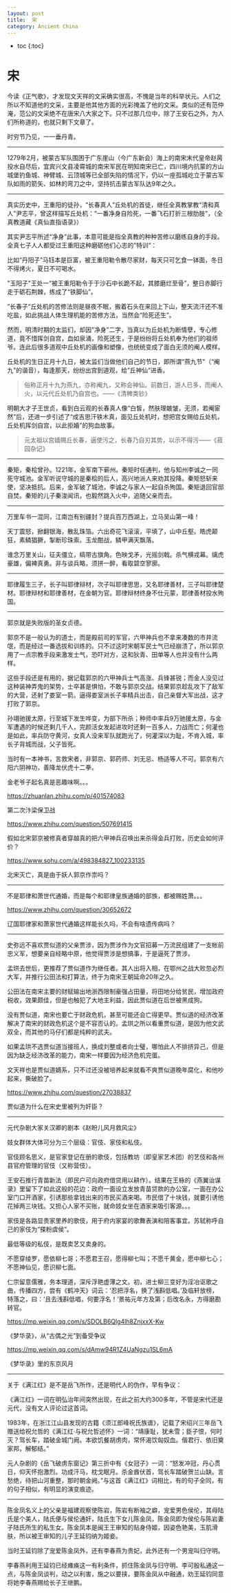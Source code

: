 ```yaml
---
layout: post
title:  宋
category: Ancient China 
---
```


* toc
{:toc}

# 宋

今读《正气歌》，才发现文天祥的文采确实很高，不愧是当年的科举状元。人们之所以不知道他的文采，主要是他其他方面的光彩掩盖了他的文采。类似的还有范仲淹，范公的文采绝不在唐宋八大家之下。只不过那几位中，除了王安石之外，为人们所称道的，也就只剩下文章了。

时穷节乃见，一一垂丹青。

---

1279年2月，被蒙古军队围困于广东崖山（今广东新会）海上的南宋末代皇帝赵昺投水自尽后，宜宾兴文县凌霄城的南宋军民在明知南宋已亡，四川境内抗蒙的方山城堡钓鱼城、神臂城、云顶城等已全部失陷的情况下，仍以一座孤城屹立于蒙古军队如雨的箭矢、如林的弯刀之中，坚持抗击蒙古军队达9年之久。

---

真实历史中，王重阳的徒孙，“长春真人”丘处机的首徒，继任全真教掌教“清和真人”尹志平，曾这样描写丘处机：“一番净身自险死，一番飞石打折三根肋肢”，（全真教道藏《真仙直指语录》）

其实尹志平所述“净身”此事，本意可能是指全真教的种种苦修以磨练自身的手段。全真七子人人都受过王重阳这种磨砺他们心志的”特训“：

比如“丹阳子”马钰本是巨富，被王重阳勒令散尽家财，每天只可乞食一钵面，冬日不得烤火，夏日不可喝水。

"玉阳子"王处一“被王重阳勒令于于沙石中长跪不起，其膝磨烂至骨”，整日赤脚行走于砺石荆棘，练成了“铁脚仙”。

”长春子“丘处机的苦修法则是昼夜不眠，搬着石头在来回上下山，整天流汗还不准吃盐，如此挑战人体生理机能的苦修方法，当然会“险死还生”。

然而，明清时期的太监们，却因"净身”二字，当真以为丘处机为断情孽，专心修道，竟不惜挥剑自宫，血如泉涌，险死还生，于是纷纷将丘处机奉为他们的祖师爷。连此后很多道观中丘处机的画像和塑像，也统统变成了面白无须的阉人模样。

丘处机的生日正月十九日，被太监们当做他们自己的节日，即所谓“燕九节"（“阉九”的谐音），每逢那天，纷纷出宫到道观，给”丘神仙“进香。

>俗称正月十九为燕九，亦称阉九，又称会神仙。前数日，游人已多，而阉人火，以元代丘处机乃自宫也。——《清稗类钞》

明朝大才子王世贞，看到白云观的长春真人像“白皙，然肤理皴皱，无须，若阉宦然”后，还进一步引述了“成吉思汗铁木真，面见丘处机时，想把宫女赐给丘处机，丘处机挥剑自宫，以此拒婚”的狗血故事。

>元太祖以宫嫱赐丘长春，逼使污之，长春乃自刃其势，以示不得污——《菽园杂记》

---

秦矩，秦桧曾孙。1221年，金军南下蕲州。秦矩时任通判，他与知州李诚之一同死守城池。金军听说守城的是秦桧的后人，高兴地派人来劝其投降。秦矩怒斩来使，坚决抵抗。后来，金军破了城池，李诚之与家人一起自杀殉国。秦矩退回官邸自焚。秦矩的儿子秦浚闻讯，也毅然跳入火中，追随父亲而去。

---

万里车书一混同，江南岂有别疆封？提兵百万西湖上，立马吴山第一峰！

天丁震怒，掀翻银海，散乱珠箔。六出奇花飞滚滚，平填了，山中丘壑。皓虎颠狂，素鳞猖獗，掣断珍珠索。玉龙酣战，鳞甲满天飘落。

谁念万里关山，征夫僵立，缟带古旗角。色映戈矛，光摇剑戟。杀气横戎幕。缡虎豪雄，偏裨真勇。非与谈兵略，须拼一醉，看取碧空寥廓。

---

耶律履生三子，长子叫耶律辩材，次子叫耶律思思，又名耶律善材，三子叫耶律楚材。耶律辩材和耶律善材，在金朝为官。耶律辩材终身不仕元蒙，耶律善材投水殉国。

---

郭京就是失败版的圣女贞德。

郭京不是一般认为的道士，而是殿前司的军官，六甲神兵也不拿来凑数的市井流氓，而是经过一番选拔和训练的。只不过这时宋朝军民士气已经崩溃了，所以郭京用了一点宗教手段来激发士气，恐吓对方，这和狄青、田单等人也并没有什么两样。

这些手段还是有用的，据记载郭京的六甲神兵士气高涨、兵锋甚锐；而金人没见过这种装神弄鬼的架势，士卒甚是惧怕，不敢与郭京交战。结果郭京趁乱攻下了敌军的大营，还射了娄室一箭。逼得娄室派长子率精兵出击，自己亲督大军出战，这才打败了郭京。

孙翊驰援太原，行至城下发生哗变，为部下所杀；种师中率兵9万驰援太原，与金军遭遇的时候还剩几千人，完颜活女发起进攻时还剩一百多人，力战而亡；何灌也是如此，率兵防守黄河，女真人没来军队就跑光了，何灌深以为耻，不肯入城，率长子背城而战，父子皆死。

当时有一本神书，言救宋者，非郭京、郭药师、刘无忌、杨适等人不可。郭京有六阳六阴神功，善降龙伏虎十二拳。

金老爷子起名真是恶趣味啊。。。

https://zhuanlan.zhihu.com/p/401574083

第二次汴梁保卫战

https://www.zhihu.com/question/507691415

假如北宋郭京被修真者穿越真的把六甲神兵召唤出来杀得金兵打败，历史会如何评价？

https://www.sohu.com/a/498384827_100233135

北宋灭亡，真是由于妖人郭京作祟吗？

---

不是耶律和萧世代通婚，而是每个和耶律皇族通婚的部族，都被赐姓萧。。。

https://www.zhihu.com/question/30652672

辽国耶律家和萧家世代通婚这样能长久吗，不会有啥遗传病吗？

---

史弥远不喜欢贾似道的父亲贾涉，因为贾涉作为文官招募一万流民组建了一支帐前忠义军，想要亲自经略中原，他觉得贾涉是想搞事，于是逼死了贾涉。

孟珙去世后，更推荐了贾似道作为继任者。其人出将入相，在鄂州之战大败忽必烈大军，并推行公田法和打算法，终于为南宋王朝延命20年之久。

公田法在南宋主要的财赋输出地浙西限制豪强占田量，将田地分给贫民，增加政府税收，效果颇佳，但是也触犯了大地主利益，因此贾似道在后世被黑成狗。

没有贾似道，南宋也要亡于财政危机，甚至可能还会亡得更早。贾似道的经济改革解决了南宋的财政危机这个是不容否认的。孟珙之所以看重贾似道，是因为他文武双全，而其他的马仔们都是纯粹的武夫。

如果孟珙不选贾似道当接班人，换成刘整或者向士璧，哪怕此人不排挤异己，但是因为缺乏经济改革的能力，南宋一样要因为经济危机完蛋。

文天祥也是贾似道嫡系，只不过还没被培养起来就看不爽贾似道晚年腐化，和他吵起来，撕破脸了。

https://www.zhihu.com/question/27038837

贾似道为什么在宋史里被列为奸臣？

---

元代杂剧大家关汉卿的剧本《赵盼儿风月救风尘》

妓女群体大体可分为三个层级：官伎、家伎和私伎。

官伎顾名思义，是官家登记在册的歌伎，包括教坊（即皇家艺术团）的艺伎和各州县官府管理的官伎（又称营伎）。

王安石推行青苗新法（即民户可向政府借贷用以耕作）。结果在王栐的《燕翼诒谋录》里留下了如此这般的花边：政府一面设立发放青苗贷款的办公室，一面在办公室门口开酒家，引诱那些拿钱出来的市民买酒来喝。市民借了十块钱，就要引诱他花掉两三块钱。又担心人家不买账，就命妓女坐在酒家来吸引客源。。。

家伎是各路显贵家里养的歌伎，用于府内家宴的歌舞表演和陪客事宜。苏轼称呼自己的家伎为“搽粉虞侯”。

最低等级的私伎，是既卖艺又卖身的。

不愿穿绫罗，愿依柳七哥；不愿君王召，愿得柳七叫；不愿千黄金，愿中柳七心；不愿神仙见，愿识柳七面。

仁宗留意儒雅，务本理道，深斥浮艳虚薄之文。初，进士柳三变好为淫冶讴歌之曲，传播四方，尝有《鹤冲天》词云：‘忍把浮名，换了浅斟低唱。’及临轩放榜，特落之，曰：‘且去浅斟低唱，何要浮名！’景祐元年方及第；后改名永，方得磨勘转官。

https://mp.weixin.qq.com/s/SDOLB6Qlg4lh8ZnjxxX-Kw

《梦华录》，从“古偶之光”到备受争议

https://mp.weixin.qq.com/s/dAmw94R1Z4UaNgzu1SL6mA

《梦华录》里的东京风月

---

关于《满江红》是不是岳飞所作，还是明代人的伪作，早有争议：

《满江红》一词在明弘治年间突然出现，在此之前大约300多年，不管是宋代还是元代，没有文人评论过这首词。

1983年，在浙江江山县发现的古籍《须江郎峰祝氏族谱》，记载了宋绍兴三年岳飞赠送给祝允哲的《满江红·与祝允哲述怀》一词：“靖康耻，犹未雪；臣子恨，何时灭？驾长车，踏破金城门阙。本欲饥餐胡虏肉，常怀渴饮匈奴血。偕君行、依旧奠家邦，解郁结。”

元人杂剧的《岳飞破虏东窗记》第三折中有《女冠子》一词：“怒发冲冠，丹心贯日，仰天怀抱激烈。功成汗马，枕戈眠月。杀金酋伏首，驾长车踏破贺兰山缺。言愁绝，待把山河重整，那时朝金阙。”与这首《满江红》词相比，有的句子全同，有的句子相似，有明显的演变痕迹。

---

陈金凤名义上的父亲是福建观察使陈岩，陈岩有断袖之癖，宠爱男色侯伦，其母陆氏是个美人，陆氏便与侯伦通奸，陆氏生下女儿陈金凤，陈金凤即为侯伦与陈岩妻子陆氏所生的私生女。陈金凤本是闽王王审知的贴身侍姬，因姿色艳美，玉肌滑肤，所以被王审知的儿子王延钧纳为姬妾。

当时王延钧除了宠爱陈金凤外，还有李春燕为贵妃，此外还有一个男宠叫归守明。

李春燕利用王延钧已经瘫痪这一有利条件，抓住陈金凤与归守明、李可殷私通这一点，与陈金凤谈判，动之以利害，施之以要挟，要陈金凤从中融通，劝王延钧同意将她李春燕赐给长子王继鹏。
